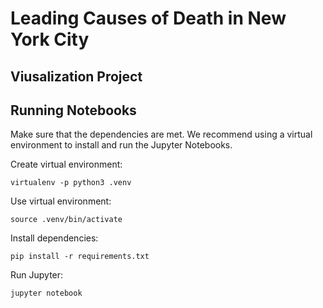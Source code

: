 # Leading Causes of Death in New York City

## Viusalization Project

## Running Notebooks
Make sure that the dependencies are met. We recommend using a virtual environment to install and run the Jupyter Notebooks.

Create virtual environment:
```
virtualenv -p python3 .venv
```

Use virtual environment:
```
source .venv/bin/activate
```

Install dependencies:
```
pip install -r requirements.txt
```

Run Jupyter:
```
jupyter notebook
```
